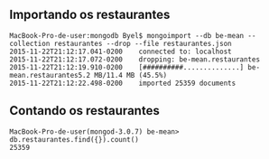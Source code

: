 
## Importando os restaurantes

    MacBook-Pro-de-user:mongodb Byel$ mongoimport --db be-mean --collection restaurantes --drop --file restaurantes.json
    2015-11-22T21:12:17.041-0200    connected to: localhost
    2015-11-22T21:12:17.072-0200    dropping: be-mean.restaurantes
    2015-11-22T21:12:19.910-0200    [##########..............] be-mean.restaurantes5.2 MB/11.4 MB (45.5%)
    2015-11-22T21:12:22.498-0200    imported 25359 documents

## Contando os restaurantes

    MacBook-Pro-de-user(mongod-3.0.7) be-mean> db.restaurantes.find({}).count()
    25359
